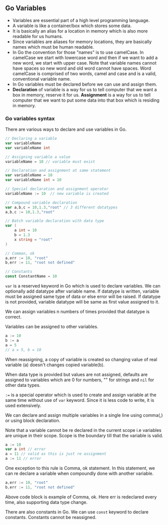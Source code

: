 ## Go Variables

- Variables are essential part of a high level programming language.
- A variable is like a container/box which stores some data.
- It is basically an alias for a location in memory which is also more readable for us humans.
- Since variables are aliases for memory locations, they are basically names which must be human readable.
- In Go the convention for those "names" is to use camelCase. In camelCase we start with lowercase word and then if we want to add a new word, we start with upper case. Note that variable names cannot have spaces so new word and old word cannot have spaces. Word camelCase is comprised of two words, camel and case and is a valid, conventional variable name.
- In Go variables must be declared before we can use and assign them.
- **Declaration** of variable is a way for us to tell computer that we want a box in memory, reserve it for us. **Assignment** is a way for us to tell computer that we want to put some data into that box which is residing in memory.


### Go variables syntax

There are various ways to declare and use variables in Go.

```go
// Declaring a variable
var variableName
var variableName int

// Assigning variable a value
variableName = 10 // variable must exist

// Declaration and assignment at same statement
var variableName = 10
var variableName int = 10

// Special declaration and assignment operator
variableName := 10  // new variable is created

// Compound variable declaration
var a,b,c = 10,1.3,"root" // 3 different datatypes
a,b,c := 10,1.3,"root"

// Batch variable declaration with data type 
var (
    a int = 10
    b = 1.3
    x string = "root"
)

// Comman, ok 
a,err := 10, "root"
b,err := 11, "root not defined"

// Constants 
const ConstantName = 10
```
`var` is a reserved keyword in Go which is used to declare variables. We can optionally add datatype after variable name. If datatype is written, variable must be assigned same type of data or else error will be raised. If datatype is not provided, variable datatype will be same as first value assigned to it. 

We can assign variables n numbers of times provided that datatype is correct.

Variables can be assigned to other variables.

```go
a := 10
b := a
a = 5
// a = 5, b = 10
```

When reassigning, a copy of variable is created so changing value of real variable (a) doesn't changes copied variable(b).

When data type is provided but values are not assigned, defaults are assigned to variables which are 0 for numbers, "" for strings and `nil` for other data types.

`:=` is a special operator which is used to create and assign variable at the same time without use of `var` keyword. Since it is less code to write, it is used extensively.

We can declare and assign multiple variables in a single line using comma(,) or using block declaration.

Note that a variable cannot be re declared in the current scope i.e variables are unique in their scope. Scope is the boundary till that the variable is valid.

```go
a := 10
var a int // error
a = 11 // valid as this is just re assignment
a := 11 // error
```

One exception to this rule is Comma, ok statement. In this statement, we can re declare a variable when compoundly done with another variable.

```go 
a,err := 10, "root"
b,err := 11, "root not defined"
```

Above code block is example of Comma, ok. Here err is redeclared every time, also supporting data type change.

There are also constants in Go. We can use `const` keyword to declare constants. Constants cannot be reassigned.